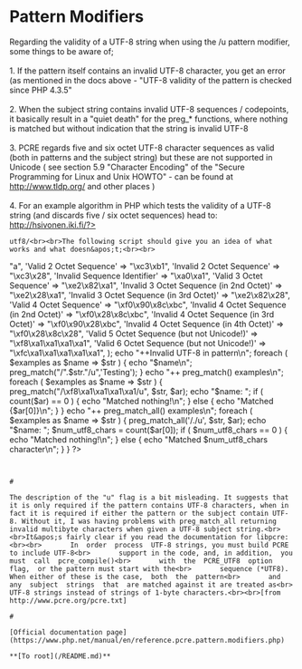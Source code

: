 # Pattern Modifiers



Regarding the validity of a UTF-8 string when using the /u pattern modifier, some things to be aware of;<br><br>1. If the pattern itself contains an invalid UTF-8 character, you get an error (as mentioned in the docs above - "UTF-8 validity of the pattern is checked since PHP 4.3.5"<br><br>2. When the subject string contains invalid UTF-8 sequences / codepoints, it basically result in a "quiet death" for the preg_* functions, where nothing is matched but without indication that the string is invalid UTF-8<br><br>3. PCRE regards five and six octet UTF-8 character sequences as valid (both in patterns and the subject string) but these are not supported in Unicode ( see section 5.9 "Character Encoding" of the "Secure Programming for Linux and Unix HOWTO" - can be found at http://www.tldp.org/ and other places )<br><br>4. For an example algorithm in PHP which tests the validity of a UTF-8 string (and discards five / six octet sequences) head to: http://hsivonen.iki.fi/?>
```
utf8/<br><br>The following script should give you an idea of what works and what doesn&apos;t;<br><br>

```
<?php
$examples = array(
    'Valid ASCII' => "a",
    'Valid 2 Octet Sequence' => "\xc3\xb1",
    'Invalid 2 Octet Sequence' => "\xc3\x28",
    'Invalid Sequence Identifier' => "\xa0\xa1",
    'Valid 3 Octet Sequence' => "\xe2\x82\xa1",
    'Invalid 3 Octet Sequence (in 2nd Octet)' => "\xe2\x28\xa1",
    'Invalid 3 Octet Sequence (in 3rd Octet)' => "\xe2\x82\x28",

    'Valid 4 Octet Sequence' => "\xf0\x90\x8c\xbc",
    'Invalid 4 Octet Sequence (in 2nd Octet)' => "\xf0\x28\x8c\xbc",
    'Invalid 4 Octet Sequence (in 3rd Octet)' => "\xf0\x90\x28\xbc",
    'Invalid 4 Octet Sequence (in 4th Octet)' => "\xf0\x28\x8c\x28",
    'Valid 5 Octet Sequence (but not Unicode!)' => "\xf8\xa1\xa1\xa1\xa1",
    'Valid 6 Octet Sequence (but not Unicode!)' => "\xfc\xa1\xa1\xa1\xa1\xa1",
);

echo "++Invalid UTF-8 in pattern\n";
foreach ( $examples as $name => $str ) {
    echo "$name\n";
    preg_match("/".$str."/u",'Testing');
}

echo "++ preg_match() examples\n";
foreach ( $examples as $name => $str ) {
    
    preg_match("/\xf8\xa1\xa1\xa1\xa1/u", $str, $ar);
    echo "$name: ";

    if ( count($ar) == 0 ) {
        echo "Matched nothing!\n";
    } else {
        echo "Matched {$ar[0]}\n";
    }
    
}

echo "++ preg_match_all() examples\n";
foreach ( $examples as $name => $str ) {
    preg_match_all('/./u', $str, $ar);
    echo "$name: ";
    
    $num_utf8_chars = count($ar[0]);
    if ( $num_utf8_chars == 0 ) {
        echo "Matched nothing!\n";
    } else {
        echo "Matched $num_utf8_chars character\n";
    }
    
}
?>
```
  

#

The description of the "u" flag is a bit misleading. It suggests that it is only required if the pattern contains UTF-8 characters, when in fact it is required if either the pattern or the subject contain UTF-8. Without it, I was having problems with preg_match_all returning invalid multibyte characters when given a UTF-8 subject string.<br><br>It&apos;s fairly clear if you read the documentation for libpcre:<br><br>       In  order  process  UTF-8 strings, you must build PCRE to include UTF-8<br>       support in the code, and, in addition,  you  must  call  pcre_compile()<br>       with  the  PCRE_UTF8  option  flag,  or the pattern must start with the<br>       sequence (*UTF8). When either of these is the case,  both  the  pattern<br>       and  any  subject  strings  that  are matched against it are treated as<br>       UTF-8 strings instead of strings of 1-byte characters.<br><br>[from http://www.pcre.org/pcre.txt]  

#

[Official documentation page](https://www.php.net/manual/en/reference.pcre.pattern.modifiers.php)

**[To root](/README.md)**